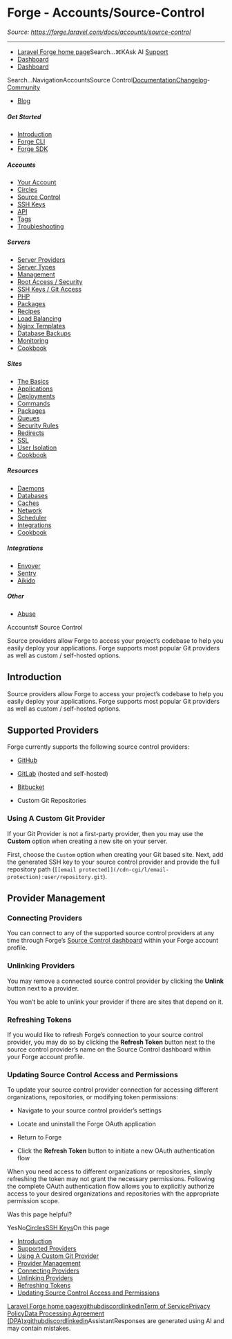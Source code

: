 # Forge - Accounts/Source-Control

*Source: https://forge.laravel.com/docs/accounts/source-control*

---

- [Laravel Forge home page](https://forge.laravel.com)Search...⌘KAsk AI
[Support](/cdn-cgi/l/email-protection#0b6d64796c6e4b676a796a7d6e6725686466)
- [Dashboard](https://forge.laravel.com)
- [Dashboard](https://forge.laravel.com)

Search...NavigationAccountsSource Control[Documentation](/docs/introduction)[Changelog](/docs/changelog/changelog)- [Community](https://discord.com/invite/laravel)
- [Blog](https://blog.laravel.com/forge)
##### Get Started

- [Introduction](/docs/introduction)
- [Forge CLI](/docs/cli)
- [Forge SDK](/docs/sdk)

##### Accounts

- [Your Account](/docs/accounts/your-account)
- [Circles](/docs/accounts/circles)
- [Source Control](/docs/accounts/source-control)
- [SSH Keys](/docs/accounts/ssh)
- [API](/docs/accounts/api)
- [Tags](/docs/accounts/tags)
- [Troubleshooting](/docs/accounts/cookbook)

##### Servers

- [Server Providers](/docs/servers/providers)
- [Server Types](/docs/servers/types)
- [Management](/docs/servers/management)
- [Root Access / Security](/docs/servers/provisioning-process)
- [SSH Keys / Git Access](/docs/servers/ssh)
- [PHP](/docs/servers/php)
- [Packages](/docs/servers/packages)
- [Recipes](/docs/servers/recipes)
- [Load Balancing](/docs/servers/load-balancing)
- [Nginx Templates](/docs/servers/nginx-templates)
- [Database Backups](/docs/servers/backups)
- [Monitoring](/docs/servers/monitoring)
- [Cookbook](/docs/servers/cookbook)

##### Sites

- [The Basics](/docs/sites/the-basics)
- [Applications](/docs/sites/applications)
- [Deployments](/docs/sites/deployments)
- [Commands](/docs/sites/commands)
- [Packages](/docs/sites/packages)
- [Queues](/docs/sites/queues)
- [Security Rules](/docs/sites/security-rules)
- [Redirects](/docs/sites/redirects)
- [SSL](/docs/sites/ssl)
- [User Isolation](/docs/sites/user-isolation)
- [Cookbook](/docs/sites/cookbook)

##### Resources

- [Daemons](/docs/resources/daemons)
- [Databases](/docs/resources/databases)
- [Caches](/docs/resources/caches)
- [Network](/docs/resources/network)
- [Scheduler](/docs/resources/scheduler)
- [Integrations](/docs/resources/integrations)
- [Cookbook](/docs/resources/cookbook)

##### Integrations

- [Envoyer](/docs/integrations/envoyer)
- [Sentry](/docs/integrations/sentry)
- [Aikido](/docs/integrations/aikido)

##### Other

- [Abuse](/docs/abuse)

Accounts# Source Control

Source providers allow Forge to access your project’s codebase to help you easily deploy your applications. Forge supports most popular Git providers as well as custom / self-hosted options.

## [​](#introduction)Introduction

Source providers allow Forge to access your project’s codebase to help you easily deploy your applications. Forge supports most popular Git providers as well as custom / self-hosted options.

## [​](#supported-providers)Supported Providers

Forge currently supports the following source control providers:

- [GitHub](https://github.com/)

- [GitLab](https://about.gitlab.com/) (hosted and self-hosted)

- [Bitbucket](https://bitbucket.org/)

- Custom Git Repositories

### [​](#using-a-custom-git-provider)Using A Custom Git Provider

If your Git Provider is not a first-party provider, then you may use the **Custom** option when creating a new site on your server.

First, choose the `Custom` option when creating your Git based site. Next, add the generated SSH key to your source control provider and provide the full repository path (`[[email protected]](/cdn-cgi/l/email-protection):user/repository.git`).

## [​](#provider-management)Provider Management

### [​](#connecting-providers)Connecting Providers

You can connect to any of the supported source control providers at any time through Forge’s [Source Control dashboard](https://forge.laravel.com/user-profile/source-control) within your Forge account profile.

### [​](#unlinking-providers)Unlinking Providers

You may remove a connected source control provider by clicking the **Unlink** button next to a provider.

You won’t be able to unlink your provider if there are sites that depend on it.

### [​](#refreshing-tokens)Refreshing Tokens

If you would like to refresh Forge’s connection to your source control provider, you may do so by clicking the **Refresh Token** button next to the source control provider’s name on the Source Control dashboard within your Forge account profile.

### [​](#updating-source-control-access-and-permissions)Updating Source Control Access and Permissions

To update your source control provider connection for accessing different organizations, repositories, or modifying token permissions:

- Navigate to your source control provider’s settings

- Locate and uninstall the Forge OAuth application

- Return to Forge

- Click the **Refresh Token** button to initiate a new OAuth authentication flow

When you need access to different organizations or repositories, simply refreshing the token may not grant the necessary permissions. Following the complete OAuth authentication flow allows you to explicitly authorize access to your desired organizations and repositories with the appropriate permission scope.

Was this page helpful?

YesNo[Circles](/docs/accounts/circles)[SSH Keys](/docs/accounts/ssh)On this page
- [Introduction](#introduction)
- [Supported Providers](#supported-providers)
- [Using A Custom Git Provider](#using-a-custom-git-provider)
- [Provider Management](#provider-management)
- [Connecting Providers](#connecting-providers)
- [Unlinking Providers](#unlinking-providers)
- [Refreshing Tokens](#refreshing-tokens)
- [Updating Source Control Access and Permissions](#updating-source-control-access-and-permissions)

[Laravel Forge home page](https://forge.laravel.com)[x](https://x.com/laravelphp)[github](https://github.com/laravel)[discord](https://discord.com/invite/laravel)[linkedin](https://linkedin.com/company/laravel)[Term of Service](https://forge.laravel.com/terms-of-service)[Privacy Policy](https://forge.laravel.com/privacy-policy)[Data Processing Agreement (DPA)](https://forge.laravel.com/data-processing-agreement)[x](https://x.com/laravelphp)[github](https://github.com/laravel)[discord](https://discord.com/invite/laravel)[linkedin](https://linkedin.com/company/laravel)AssistantResponses are generated using AI and may contain mistakes.